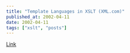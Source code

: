 ```yaml
---
title: "Template Languages in XSLT (XML.com)"
published_at: 2002-04-11
date: 2002-04-11
tags: ["xslt", "posts"]
---
```

[Link](http://www.xml.com/pub/a/2002/03/27/templatexslt.html)